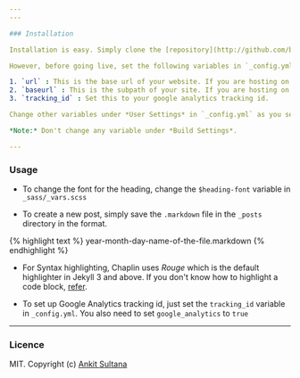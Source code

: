 ```yaml
---
---

### Installation

Installation is easy. Simply clone the [repository](http://github.com/bk2dcradle/Chaplin) on GitHub and run `jekyll serve`. The theme is fully compliant with `gh-pages`.

However, before going live, set the following variables in `_config.yml`

1. `url` : This is the base url of your website. If you are hosting on GitHub, it should be set to `http://your-username.github.io` for example.
2. `baseurl` : This is the subpath of your site. If you are hosting on GitHub, in a repository named `Blog`, then it should be set to `/blog`.
3. `tracking_id` : Set this to your google analytics tracking id.

Change other variables under *User Settings* in `_config.yml` as you see fit. 

*Note:* Don't change any variable under *Build Settings*.

---
```


### Usage

* To change the font for the heading, change the `$heading-font` variable in `_sass/_vars.scss`

* To create a new post, simply save the `.markdown` file in the `_posts` directory in the format.

{% highlight text %}
year-month-day-name-of-the-file.markdown
{% endhighlight %}

* For Syntax highlighting, Chaplin uses *Rouge* which is the default highlighter in Jekyll 3 and above. If you don't know how to highlight a code block, [refer](http://jekyllrb.com/docs/templates/).

* To set up Google Analytics tracking id, just set the `tracking_id` variable in `_config.yml`. You also need to set `google_analytics` to `true`

---

### Licence

MIT. Copyright (c) [Ankit Sultana](http://twitter.com/AnkitSultana)
